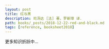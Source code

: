```yaml
---
layout: post
title: 红与黑
description: 司汤达 [法] 著，罗新璋 译.
path: books/_posts/2018-12-22-red-and-black.md
tags: [reference, booksheet2018]
---
```


更多知识折跃中...

